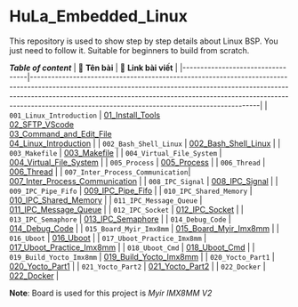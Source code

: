 # HuLa_Embedded_Linux
This repository is used to show step by step details about Linux BSP. You just need to follow it. Suitable for beginners to build from scratch.

***Table of content***
| 📁 **Tên bài**                  | 📄 **Link bài viết**                                                                                                                                                                                                                                                                                      |
|----------------------------------|----------------------------------------------------------------------------------------------------------------------------------------------------------------------------------------------------------------------------------------------------------------------------------------------------------|
| `001_Linux_Introduction`         | [01_Install_Tools](./001_Linux_Introduction/01_Install_Tools.md) <br> [02_SFTP_VScode](./001_Linux_Introduction/02_SFTP_VScode.md) <br> [03_Command_and_Edit_File](./001_Linux_Introduction/03_Command_and_Edit_File.md) <br> [04_Linux_Introduction](./001_Linux_Introduction/04_Linux_Introduction.md) |
| `002_Bash_Shell_Linux`           | [002_Bash_Shell_Linux](./002_Bash_Shell_Linux/002_Bash_Shell_Linux.md)                                                                                                                                                                                                                                   |
| `003_Makefile`                   | [003_Makefile](./003_Makefile/003_Makefile.md)                                                                                                                                                                                                                                                           |
| `004_Virtual_File_System`        | [004_Virtual_File_System](./004_Virtual_File_System/004_Virtual_File_System.md)                                                                                                                                                                                                                          |
| `005_Process`                    | [005_Process](./005_Process/005_Process.md)                                                                                                                                                                                                                                                              |
| `006_Thread`                     | [006_Thread](./006_Thread/006_Thread.md)                                                                                                                                                                                                                                                                 |
| `007_Inter_Process_Communication`| [007_Inter_Process_Communication](./007_Inter_Process_Communication/007_Inter_Process_Communication.md)                                                                                                                                                                                                  |
| `008_IPC_Signal`                 | [008_IPC_Signal](./008_IPC_Signal/008_IPC_Signal.md)                                                                                                                                                                                                                                                     |
| `009_IPC_Pipe_Fifo`              | [009_IPC_Pipe_Fifo](./009_IPC_Pipe_Fifo/009_IPC_Pipe_Fifo.md)                                                                                                                                                                                                                                            |
| `010_IPC_Shared_Memory`          | [010_IPC_Shared_Memory](./010_IPC_Shared_Memory/010_IPC_Shared_Memory.md)                                                                                                                                                                                                                                |
| `011_IPC_Message_Queue`          | [011_IPC_Message_Queue](./011_IPC_Message_Queue/011_IPC_Message_Queue.md)                                                                                                                                                                                                                                |
| `012_IPC_Socket`                 | [012_IPC_Socket](./012_IPC_Socket/012_IPC_Socket.md)                                                                                                                                                                                                                                                     |
| `013_IPC_Semaphore`              | [013_IPC_Semaphore](./013_IPC_Semaphore/013_IPC_Semaphore.md)                                                                                                                                                                                                                                            |
| `014_Debug_Code`                 | [014_Debug_Code](./014_Debug_Code/014_Debug_Code.md)                                                                                                                                                                                                                                                     |
| `015_Board_Myir_Imx8mm`          | [015_Board_Myir_Imx8mm](./015_Board_Myir_Imx8mm/015_Board_Myir_Imx8mm.md)                                                                                                                                                                                                                                |
| `016_Uboot`                      | [016_Uboot](./016_Uboot/016_Uboot.md)                                                                                                                                                                                                                                                                    |
| `017_Uboot_Practice_Imx8mm`      | [017_Uboot_Practice_Imx8mm](./017_Uboot_Practice_Imx8mm/017_Uboot_Practice_Imx8mm.md)                                                                                                                                                                                                                    |
| `018_Uboot_Cmd`                  | [018_Uboot_Cmd](./018_Uboot_Cmd/018_Uboot_Cmd.md)                                                                                                                                                                                                                                                        |
| `019_Build_Yocto_Imx8mm`         | [019_Build_Yocto_Imx8mm](./019_Build_Yocto_Imx8mm/019_Build_Yocto_Imx8mm.md)                                                                                                                                                                                                                             |
| `020_Yocto_Part1`                | [020_Yocto_Part1](./020_Yocto_Part1/020_Yocto_Part1.md)                                                                                                                                                                                                                                                  |
| `021_Yocto_Part2`                | [021_Yocto_Part2](./021_Yocto_Part2/021_Yocto_Part2.md)                                                                                                                                                                                                                                                  |
| `022_Docker`                     | [022_Docker](./022_Docker/022_Docker.md)                                                                                                                                                                                                                                                                 |

**Note**: Board is used for this project is *Myir IMX8MM V2*                                                                                                                                    
